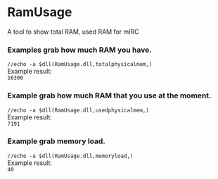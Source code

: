 # RamUsage
A tool to show total RAM, used RAM for mIRC

### Examples grab how much RAM you have.  
```//echo -a $dll(RamUsage.dll,totalphysicalmem,)```  
Example result:  
```16300```  
  
### Example grab how much RAM that you use at the moment.  
```//echo -a $dll(RamUsage.dll,usedphysicalmem,)```  
Example result:  
```7191``` 

### Example grab memory load.  
```//echo -a $dll(RamUsage.dll,memoryload,)```    
Example result:  
```40``` 

